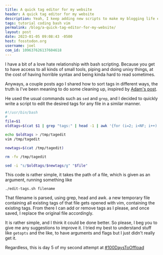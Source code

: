 ```yaml
---
title: A quick tag editor for my website
header: A quick tag editor for my website
description: Yeah, I keep adding new scripts to make my blogging life easier. In this case, to help me edit tags with less hassle.
tags: tutorial coding bash vim
permalink: /blog/a-quick-tag-editor-for-my-website/
layout: post
date: 2023-01-05 09:08:43 -0500
host: fosstodon.org
username: joel
com_id: 109637626137604618
---
```


I have a bit of a love hate relationship with bash scripting. Because you get to have access to all kinds of small tools, piping and doing unixy things, at the cost of having horrible syntax and being kinda hard to read sometimes.


Anyways, a couple posts ago I shared how to sort tags in different ways, the truth is I've been meaning to do some cleaning up, inspired by [Adam's post](https://www.adamsdesk.com/posts/clean-tags-categories-two/).

He used the usual commands such as `sed` and `grep`, and I decided to quickly write a script to edit the desired tags for any file in a similar manner.

```bash
#!/usr/bin/bash
#
file=$1
oldtags=$(cat $1 | grep "tags:" | head -1 | awk '{for (i=2; i<NF; i++) printf $i " "; print $NF}')

echo $oldtags > /tmp/tagedit
vim /tmp/tagedit

newtags=$(cat /tmp/tagedit)

rm -fv /tmp/tagedit

sed -i "s/$oldtags/$newtags/g" "$file"
```

This code is rather simple, it takes the path of a file, which is given as an argument, running something like 

```
./edit-tags.sh filename
```

That filename is parsed, using grep, head and awk. a new temporary file containing all existing tags of that file gets opened with vim, containing the existing tags. From there I can add or remove tags as I please, and once saved, I replace the original file accordingly.

It is rather simple, and I think it could be done better. So please, I beg you to give me any suggestions to improve it. I tried my best to understand stuff like `getopts` and the like, to have arguments and flags but I just didn't really get it.


Regardless, this is day 5 of my second attempt at [#100DaysToOffload](https://100daystooffload.com)

